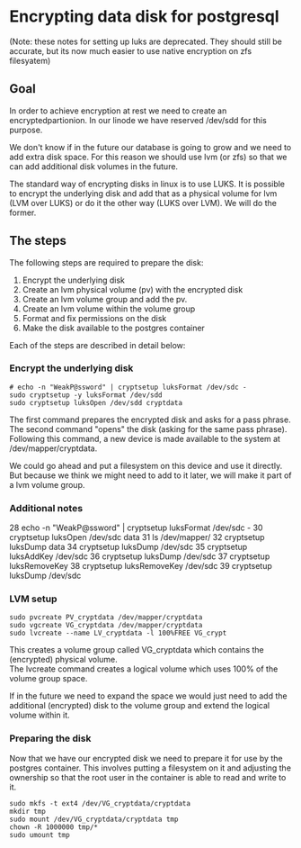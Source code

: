 # Encrypting data disk for postgresql

(Note: these notes for setting up luks are deprecated.  They
should still be accurate, but its now much easier to use
native encryption on zfs filesyatem)

## Goal
In order to achieve encryption at rest we need to create an encryptedpartionion.  In our linode we have reserved /dev/sdd for this purpose.

We don't know if in the future our database is going to grow and we need to add extra disk space.  For this reason we should use lvm (or zfs) so that we can add additional disk volumes in the future.

The standard way of encrypting disks in linux is to use LUKS. It is possible to encrypt the underlying disk and add that as a physical volume for lvm (LVM over LUKS) or do it the other way (LUKS over LVM).  We will do the former.

## The steps
The following steps are required to prepare the disk:
1.  Encrypt the underlying disk
2.  Create an lvm physical volume (pv) with the encrypted disk
3.  Create an lvm volume group and add the pv. 
4.  Create an lvm volume within the volume group
5.  Format and fix permissions on the disk
6.  Make the disk available to the postgres container

Each of the steps are described in detail below:

### Encrypt the underlying disk

```
# echo -n "WeakP@ssword" | cryptsetup luksFormat /dev/sdc -
sudo cryptsetup -y luksFormat /dev/sdd
sudo cryptsetup luksOpen /dev/sdd cryptdata
```
The first command prepares the encrypted disk and asks for a pass phrase.  The
second command "opens" the disk (asking for the same pass phrase).  Following
this command, a new device is made available to the system at /dev/mapper/cryptdata.

We could go ahead and put a filesystem on this device and use it directly.  But
because we think we might need to add to it later, we will make it part of a
lvm volume group.

### Additional notes
28  echo -n "WeakP@ssword" | cryptsetup luksFormat /dev/sdc -
   30  cryptsetup luksOpen /dev/sdc data
   31  ls /dev/mapper/
   32  cryptsetup luksDump data
   34  cryptsetup luksDump /dev/sdc
   35  cryptsetup luksAddKey /dev/sdc
   36  cryptsetup luksDump /dev/sdc
   37  cryptsetup luksRemoveKey
   38  cryptsetup luksRemoveKey /dev/sdc
   39  cryptsetup luksDump /dev/sdc

### LVM setup
```
sudo pvcreate PV_cryptdata /dev/mapper/cryptdata
sudo vgcreate VG_cryptdata /dev/mapper/cryptdata
sudo lvcreate --name LV_cryptdata -l 100%FREE VG_crypt
```
This creates a volume group called VG_cryptdata which contains the (encrypted) physical volume.  
The lvcreate command creates a logical volume which uses 100% of the volume group space.

If in the future we need to expand the space we would just need to add the additional (encrypted) 
disk to the volume group and extend the logical volume within it.

### Preparing the disk
Now that we have our encrypted disk we need to prepare it for use by the postgres container.  This 
involves putting a filesystem on it and adjusting the ownership so that the root user in the container
is able to read and write to it.

```
sudo mkfs -t ext4 /dev/VG_cryptdata/cryptdata
mkdir tmp
sudo mount /dev/VG_cryptdata/cryptdata tmp
chown -R 1000000 tmp/*
sudo umount tmp
```
 
